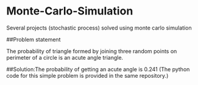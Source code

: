 # Monte-Carlo-Simulation
Several projects (stochastic process) solved using monte carlo simulation

##Problem statement

The probability of triangle formed by joining three random points on perimeter of a circle is an acute angle triangle.


##Solution:The probability of getting an acute angle is  0.241 (The python code for this simple problem is provided in the same repository.)
